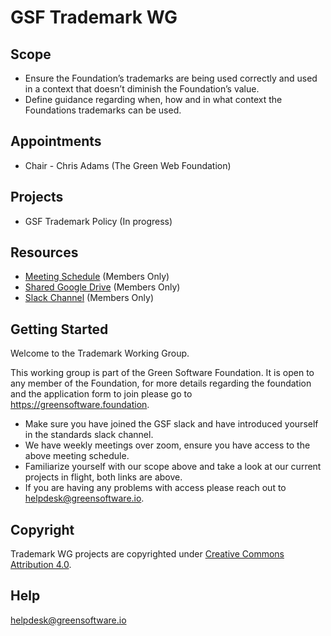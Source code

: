 # GSF Trademark WG

## Scope
- Ensure the Foundation’s trademarks are being used correctly and used in a context that doesn’t diminish the Foundation’s value.
- Define guidance regarding when, how and in what context the Foundations trademarks can be used.

## Appointments 
- Chair - Chris Adams (The Green Web Foundation)

## Projects
- GSF Trademark Policy (In progress)

## Resources

* [Meeting Schedule](https://lists.greensoftware.io/g/trademark/calendar) (Members Only)
* [Shared Google Drive](https://drive.google.com/drive/u/3/folders/1vmfUGCZvngAO4zHDqrwDkTVPbJvFhMRC) (Members Only)
* [Slack Channel](https://greensoftware-zzk1035.slack.com/archives/C024SQSJ36E) (Members Only)

## Getting Started
Welcome to the Trademark Working Group.

This working group is part of the Green Software Foundation. It is open to any member of the Foundation, for more details regarding the foundation and the application form to join please go to https://greensoftware.foundation.

- Make sure you have joined the GSF slack and have introduced yourself in the standards slack channel.
- We have weekly meetings over zoom, ensure you have access to the above meeting schedule.
- Familiarize yourself with our scope above and take a look at our current projects in flight, both links are above.
- If you are having any problems with access please reach out to helpdesk@greensoftware.io.

## Copyright
Trademark WG projects are copyrighted under [Creative Commons Attribution 4.0](https://creativecommons.org/licenses/by/4.0/).

## Help
helpdesk@greensoftware.io
